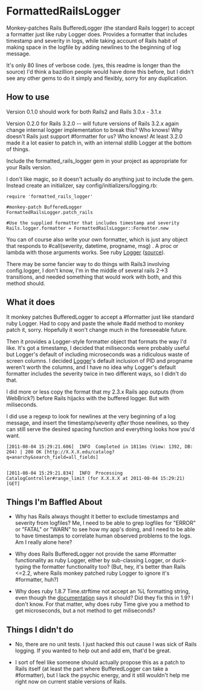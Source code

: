 # FormattedRailsLogger

Monkey-patches Rails BufferedLogger (the standard Rails logger) to accept a formatter just like ruby Logger does. Provides a formatter that includes timestamp and severity in logs, while taking account of Rails habit of making space in the logfile by adding newlines to the beginning of log message. 

It's only 80 lines of verbose code. (yes, this readme is longer than the source) I'd think a bazillion people would have done this before, but I didn't see any other gems to do it simply and flexibly, sorry for any duplication. 

## How to use

Version 0.1.0 should work for both Rails2 and Rails 3.0.x - 3.1.x

Version 0.2.0 for Rails 3.2.0 -- will future versions of Rails 3.2.x again change internal logger implementation to break this? Who knows! Why doesn't Rails just support #formatter for us? Who knows! At least 3.2.0 made it a lot easier to patch in, with an internal stdlib Logger at the bottom of things. 

Include the formatted_rails_logger gem in your project as appropriate for your Rails version. 

I don't like magic, so it doesn't actually do anything just to include the gem. Instead create an initializer, say config/initializers/logging.rb:

    require 'formatted_rails_logger'
    
    #monkey-patch BufferedLogger
    FormattedRailsLogger.patch_rails
    
    #Use the supplied formatter that includes timestamp and severity
    Rails.logger.formatter = FormattedRailsLogger::Formatter.new
    
You can of course also write your own formatter, which is just any
object that responds to #call(severity, datetime, progname, msg) . A proc or lambda with those arguments works. See ruby [Logger](http://www.ruby-doc.org/stdlib/libdoc/logger/rdoc/classes/Logger.html) ([source](https://github.com/ruby/ruby/blob/trunk/lib/logger.rb)).  
    
There may be some fancier way to do things with Rails3 involving config.logger, I don't know, I'm in the middle of several rails 2->3 transitions, and needed something that would work with both, and this method should. 

## What it does

It monkey patches BufferedLogger to accept a #formatter just like standard ruby Logger. Had to copy and paste the whole #add method to monkey patch it, sorry. Hopefully it won't change much in the foreseeable future. 

Then it provides a Logger-style formatter object that formats the way I'd like. It's got a timestamp, I decided that miliseconds were probably useful but Logger's default of including microseconds was a ridiculous waste of screen columns. I decided [Logger](https://github.com/ruby/ruby/blob/trunk/lib/logger.rb)'s default inclusion of PID and progname weren't worth the columns, and I have no idea why Logger's default formatter includes the severity twice in two different ways, so I didn't do that. 

I did more or less copy the format that my 2.3.x Rails app outputs (from WebBrick?) before Rails hijacks with the buffered logger. But with miliseconds. 

I did use a regexp to look for newlines at the very beginning of a log message, and insert the timestamp/severity _after_ those newlines, so they can still serve the desired spacing function and everything looks how you'd want. 

    [2011-08-04 15:29:21.606]  INFO  Completed in 1811ms (View: 1392, DB: 204) | 200 OK [http://X.X.X.edu/catalog?q=anarchy&search_field=all_fields]


    [2011-08-04 15:29:21.834]  INFO  Processing CatalogController#range_limit (for X.X.X.X at 2011-08-04 15:29:21) [GET]


## Things I'm Baffled About

* Why has Rails always thought it better to exclude timestamps and severity from logfiles? Me, I need to be able to grep logfiles for "ERROR" or "FATAL" or "WARN" to see how my app's doing, and I need to be able to have timestamps to correlate human observed problems to the logs. Am I really alone here? 

* Why does Rails BufferedLogger not provide the same #formatter functionality as ruby Logger, either by sub-classing Logger, or duck-typing the formatter functionality too?  (But, hey, it's better than Rails <=2.2, where Rails monkey patched ruby Logger to ignore it's #formatter, huh?)

* Why does ruby 1.8.7 Time.strftime not accept an %L formatting string, even though the [documentation](http://www.ruby-doc.org/core/classes/Time.html#M000392) says it should? Did they fix this in 1.9? I don't know. For that matter, why does ruby Time give you a method to get microseconds, but a not method to get miliseconds?

## Things I didn't do

* No, there are no unit tests. I just hacked this out cause I was sick of Rails logging. If you wanted to help out and add em, that'd be great.

* I sort of feel like someone should actually propose this as a patch to Rails itself (at least the part where BufferedLogger can take a #formatter), but I lack the psychic energy, and it still wouldn't help me right now on current stable versions of Rails. 


